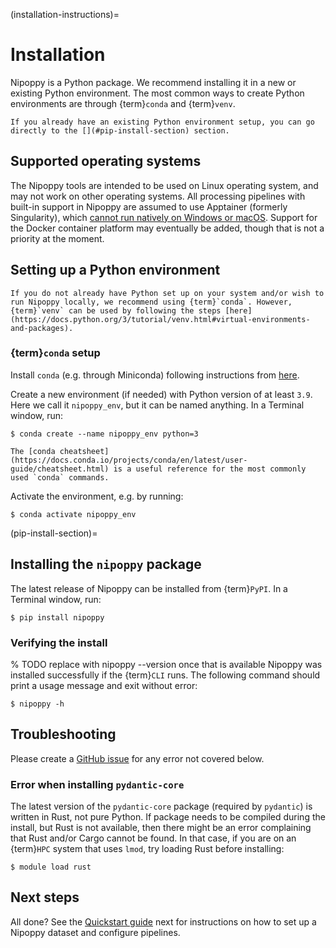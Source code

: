 (installation-instructions)=
# Installation

Nipoppy is a Python package. We recommend installing it in a new or existing Python environment. The most common ways to create Python environments are through {term}`conda` and {term}`venv`.

```{note}
If you already have an existing Python environment setup, you can go directly to the [](#pip-install-section) section.
```

## Supported operating systems

The Nipoppy tools are intended to be used on Linux operating system, and may not work on other operating systems. All processing pipelines with built-in support in Nipoppy are assumed to use Apptainer (formerly Singularity), which [cannot run natively on Windows or macOS](https://apptainer.org/docs/admin/main/installation.html#installation-on-windows-or-mac). Support for the Docker container platform may eventually be added, though that is not a priority at the moment.

## Setting up a Python environment

```{tip}
If you do not already have Python set up on your system and/or wish to run Nipoppy locally, we recommend using {term}`conda`. However, {term}`venv` can be used by following the steps [here](https://docs.python.org/3/tutorial/venv.html#virtual-environments-and-packages).
```

### {term}`conda` setup

Install `conda` (e.g. through Miniconda) following instructions from [here](https://conda.io/projects/conda/en/latest/user-guide/install/index.html).

Create a new environment (if needed) with Python version of at least `3.9`. Here we call it `nipoppy_env`, but it can be named anything. In a Terminal window, run:
```{code-block} console
$ conda create --name nipoppy_env python=3
```

```{tip}
The [conda cheatsheet](https://docs.conda.io/projects/conda/en/latest/user-guide/cheatsheet.html) is a useful reference for the most commonly used `conda` commands.
```

Activate the environment, e.g. by running:
```{code-block} console
$ conda activate nipoppy_env
```

(pip-install-section)=
## Installing the `nipoppy` package

The latest release of Nipoppy can be installed from {term}`PyPI`. In a Terminal window, run:
```{code-block} console
$ pip install nipoppy
```

### Verifying the install

% TODO replace with nipoppy --version once that is available
Nipoppy was installed successfully if the {term}`CLI` runs. The following command should print a usage message and exit without error:
```{code-block} console
$ nipoppy -h
```

## Troubleshooting

Please create a [GitHub issue](https://github.com/nipoppy/nipoppy/issues/new) for any error not covered below.

### Error when installing `pydantic-core`

The latest version of the `pydantic-core` package (required by `pydantic`) is written in Rust, not pure Python. If package needs to be compiled during the install, but Rust is not available, then there might be an error complaining that Rust and/or Cargo cannot be found. In that case, if you are on an {term}`HPC` system that uses `lmod`, try loading Rust before installing:
```{code-block} console
$ module load rust
```

## Next steps

All done? See the [Quickstart guide](quickstart) next for instructions on how to set up a Nipoppy dataset and configure pipelines.
